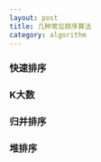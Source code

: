```yaml
---
layout: post
title: 几种常见排序算法
category: algorithm
---
```


### 快速排序 




### K大数



### 归并排序




### 堆排序